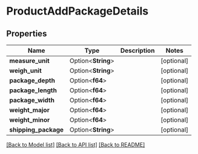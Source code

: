 # ProductAddPackageDetails

## Properties

Name | Type | Description | Notes
------------ | ------------- | ------------- | -------------
**measure_unit** | Option<**String**> |  | [optional]
**weigh_unit** | Option<**String**> |  | [optional]
**package_depth** | Option<**f64**> |  | [optional]
**package_length** | Option<**f64**> |  | [optional]
**package_width** | Option<**f64**> |  | [optional]
**weight_major** | Option<**f64**> |  | [optional]
**weight_minor** | Option<**f64**> |  | [optional]
**shipping_package** | Option<**String**> |  | [optional]

[[Back to Model list]](../README.md#documentation-for-models) [[Back to API list]](../README.md#documentation-for-api-endpoints) [[Back to README]](../README.md)


